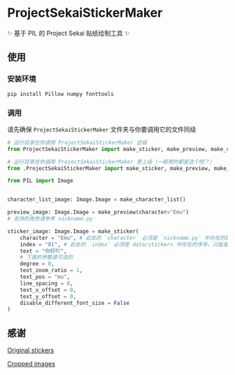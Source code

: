 # ProjectSekaiStickerMaker
✨ 基于 PIL 的 Project Sekai 贴纸绘制工具 ✨

## 使用
### 安装环境
```
pip install Pillow numpy fonttools
```
### 调用
请先确保 `ProjectSekaiStickerMaker` 文件夹与你要调用它的文件同级

```python
# 运行目录在你调用 ProjectSekaiStickerMaker 这级
from ProjectSekaiStickerMaker import make_sticker, make_preview, make_character_list

# 运行目录在你调用 ProjectSekaiStickerMaker 更上级（一般用的都是这个吧？）
from .ProjectSekaiStickerMaker import make_sticker, make_preview, make_character_list

from PIL import Image


character_list_image: Image.Image = make_character_list()

preview_image: Image.Image = make_preview(character="Emu")
# 支持的角色请参考 nickname.py

sticker_image: Image.Image = make_sticker(
    character = "Emu", # 此处的 `character` 必须是 `nickname.py` 中存在的键
    index = "01", # 此处的 `index` 必须是 data/stickers 中存在的序号，只能是 `01`, `02` 之类的
    text = "你好吖",
    # 下面的参数是可选的
    degree = 0,
    text_zoom_ratio = 1,
    text_pos = "mu",
    line_spacing = 0,
    text_x_offset = 0,
    text_y_offset = 0,
    disable_different_font_size = False
)
```

## 感谢
[Original stickers](https://www.reddit.com/r/ProjectSekai/comments/x1h4v1/after_an_ungodly_amount_of_time_i_finally_made/)

[Cropped images](https://github.com/Modder4869)